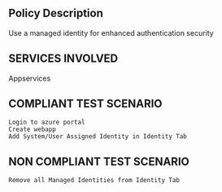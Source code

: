 
## Policy Description
Use a managed identity for enhanced authentication security

## SERVICES INVOLVED
 Appservices

## COMPLIANT TEST SCENARIO
    Login to azure portal
    Create webapp
    Add System/User Assigned Identity in Identity Tab

## NON COMPLIANT TEST SCENARIO
    Remove all Managed Identities from Identity Tab



